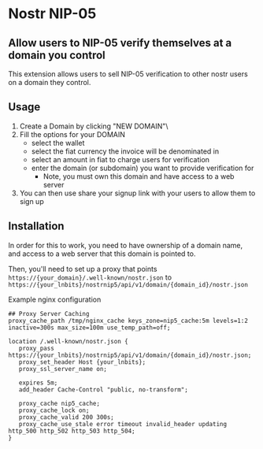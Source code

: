 # Nostr NIP-05

## Allow users to NIP-05 verify themselves at a domain you control

This extension allows users to sell NIP-05 verification to other nostr users on a domain they control.

## Usage

1. Create a Domain by clicking "NEW DOMAIN"\
2. Fill the options for your DOMAIN
   - select the wallet
   - select the fiat currency the invoice will be denominated in
   - select an amount in fiat to charge users for verification
   - enter the domain (or subdomain) you want to provide verification for
      - Note, you must own this domain and have access to a web server
3. You can then use share your signup link with your users to allow them to sign up


## Installation

In order for this to work, you need to have ownership of a domain name, and access to a web server that this domain is pointed to. 

Then, you'll need to set up a proxy that points `https://{your_domain}/.well-known/nostr.json` to `https://{your_lnbits}/nostrnip5/api/v1/domain/{domain_id}/nostr.json`

Example nginx configuration

```
## Proxy Server Caching
proxy_cache_path /tmp/nginx_cache keys_zone=nip5_cache:5m levels=1:2 inactive=300s max_size=100m use_temp_path=off;

location /.well-known/nostr.json {
   proxy_pass https://{your_lnbits}/nostrnip5/api/v1/domain/{domain_id}/nostr.json;
   proxy_set_header Host {your_lnbits};
   proxy_ssl_server_name on;

   expires 5m;
   add_header Cache-Control "public, no-transform";

   proxy_cache nip5_cache;
   proxy_cache_lock on;
   proxy_cache_valid 200 300s;
   proxy_cache_use_stale error timeout invalid_header updating http_500 http_502 http_503 http_504;
}
```
